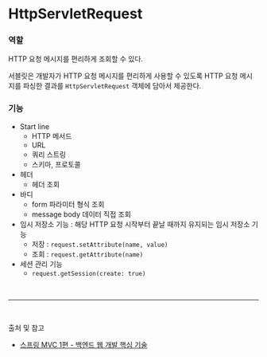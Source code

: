 # HttpServletRequest

### 역할

HTTP 요청 메시지를 편리하게 조회할 수 있다.

서블릿은 개발자가 HTTP 요청 메시지를 편리하게 사용할 수 있도록 HTTP 요청 메시지를 파싱한 결과를 `HttpServletRequest` 객체에 담아서 제공한다.

### 기능
- Start line
  - HTTP 메서드
  - URL
  - 쿼리 스트링
  - 스키마, 프로토콜
- 헤더
  - 헤더 조회
- 바디
  - form 파라미터 형식 조회
  - message body 데이터 직접 조회
- 임시 저장소 기능 : 해당 HTTP 요청 시작부터 끝날 때까지 유지되는 임시 저장소 기능
  - 저장 : `request.setAttribute(name, value)`
  - 조회 : `request.getAttribute(name)`
- 세션 관리 기능
  - `request.getSession(create: true)`


<br/>

--- 

<br/>

출처 및 참고

- [스프링 MVC 1편 - 백엔드 웹 개발 핵심 기술](https://www.inflearn.com/course/%EC%8A%A4%ED%94%84%EB%A7%81-mvc-1/dashboard)